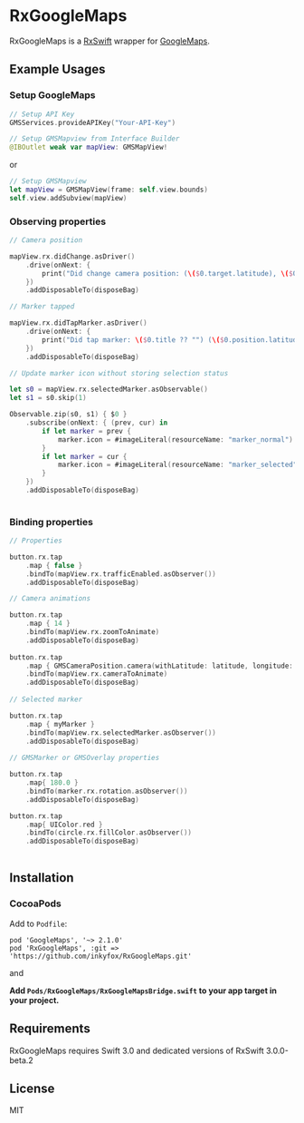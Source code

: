 # RxGoogleMaps

RxGoogleMaps is a [RxSwift](https://github.com/ReactiveX/RxSwift) wrapper for [GoogleMaps](https://developers.google.com/maps/documentation/ios-sdk/).

## Example Usages

### Setup GoogleMaps
```swift
// Setup API Key
GMSServices.provideAPIKey("Your-API-Key")
```


```swift
// Setup GMSMapview from Interface Builder
@IBOutlet weak var mapView: GMSMapView!
```
or
```swift
// Setup GMSMapview
let mapView = GMSMapView(frame: self.view.bounds)
self.view.addSubview(mapView)
```

### Observing properties
```swift
// Camera position

mapView.rx.didChange.asDriver()
    .drive(onNext: { 
        print("Did change camera position: (\($0.target.latitude), \($0.target.longitude))")
    })
    .addDisposableTo(disposeBag)

// Marker tapped

mapView.rx.didTapMarker.asDriver()
    .drive(onNext: {
        print("Did tap marker: \($0.title ?? "") (\($0.position.latitude), \($0.position.longitude))")
    })
    .addDisposableTo(disposeBag)

// Update marker icon without storing selection status

let s0 = mapView.rx.selectedMarker.asObservable()
let s1 = s0.skip(1)

Observable.zip(s0, s1) { $0 }
    .subscribe(onNext: { (prev, cur) in
        if let marker = prev {
            marker.icon = #imageLiteral(resourceName: "marker_normal")
        }
        if let marker = cur {
            marker.icon = #imageLiteral(resourceName: "marker_selected")
        }
    })
    .addDisposableTo(disposeBag)
                
```

### Binding properties
```Swift
// Properties

button.rx.tap
    .map { false }
    .bindTo(mapView.rx.trafficEnabled.asObserver())
    .addDisposableTo(disposeBag)

// Camera animations

button.rx.tap
    .map { 14 }
    .bindTo(mapView.rx.zoomToAnimate)
    .addDisposableTo(disposeBag)
            
button.rx.tap
    .map { GMSCameraPosition.camera(withLatitude: latitude, longitude: longitude, zoom: 8, bearing: 10, viewingAngle: 30) }
    .bindTo(mapView.rx.cameraToAnimate)
    .addDisposableTo(disposeBag)
    
// Selected marker

button.rx.tap
    .map { myMarker }
    .bindTo(mapView.rx.selectedMarker.asObserver())
    .addDisposableTo(disposeBag)
    
// GMSMarker or GMSOverlay properties

button.rx.tap
    .map{ 180.0 }
    .bindTo(marker.rx.rotation.asObserver())
    .addDisposableTo(disposeBag)

button.rx.tap
    .map{ UIColor.red }
    .bindTo(circle.rx.fillColor.asObserver())
    .addDisposableTo(disposeBag)
    
```

## Installation

### CocoaPods

Add to `Podfile`:

```
pod 'GoogleMaps', '~> 2.1.0'
pod 'RxGoogleMaps', :git => 'https://github.com/inkyfox/RxGoogleMaps.git'
```

and 

**Add ``Pods/RxGoogleMaps/RxGoogleMapsBridge.swift`` to your app target in your project.**

## Requirements

RxGoogleMaps requires Swift 3.0 and dedicated versions of RxSwift 3.0.0-beta.2

## License

MIT
